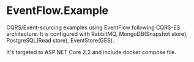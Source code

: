 # EventFlow.Example
CQRS/Event-sourcing examples using EventFlow following CQRS-ES architecture. It is configured with RabbitMQ, MongoDB(Snapshot store), PostgreSQL(Read store), EventStore(GES). 

It's targeted to ASP.NET Core 2.2 and include docker compose file.
